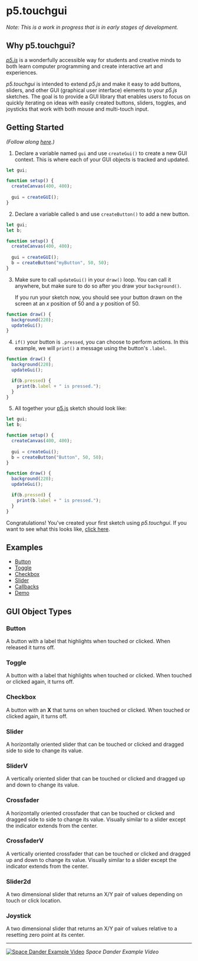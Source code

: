 
# p5.touchgui

*Note: This is a work in progress that is in early stages of development.*

## Why p5.touchgui?

[*p5.js*](https://p5js.org) is a wonderfully accessible way for students and creative minds to both learn computer programming and create interactive art and experiences. 

*p5.touchgui* is intended to extend *p5.js* and make it easy to add buttons, sliders, and other GUI (graphical user interface) elements to your *p5.js* sketches.  The goal is to provide a GUI library that enables users to focus on quickly iterating on ideas with easily created buttons, sliders, toggles, and joysticks that work with both mouse and multi-touch input. 


## Getting Started

*(Follow along [here](https://editor.p5js.org/L05/sketches/YjR7CxKg-).)*

1. Declare a variable named `gui` and use `createGui()` to create a new GUI context. This is where each of your GUI objects is tracked and updated.
```javascript
let gui;

function setup() {
  createCanvas(400, 400);
  
  gui = createGUI();
}
```

2. Declare a variable called `b` and use `createButton()` to add a new button.
```javascript
let gui;
let b;

function setup() {
  createCanvas(400, 400);
  
  gui = createGUI();
  b = createButton("myButton", 50, 50);
}
```
3. Make sure to call `updateGui()` in your `draw()` loop. You can call it anywhere, but make sure to do so after you draw your `background()`. 

	If you run your sketch now, you should see your button drawn on the screen at an *x* position of 50 and a *y* position of 50.
```javascript
function draw() {
  background(220);
  updateGui();
}
```
4. `if()` your button is `.pressed`, you can choose to perform actions. In this example, we will `print()` a message using the button's `.label`.
```javascript
function draw() {
  background(220);
  updateGui();

  if(b.pressed) {
    print(b.label + " is pressed.");
  }
}
```
5. All together your [p5.js](https://p5js.org) sketch should look like:
```javascript
let gui;
let b;

function setup() {
  createCanvas(400, 400);
  
  gui = createGui();
  b = createButton("Button", 50, 50);
}

function draw() {
  background(220);
  updateGui();

  if(b.pressed) {
    print(b.label + " is pressed.");
  }
}
```
Congratulations! You've created your first sketch using *p5.touchgui*. If you want to see what this looks like, [click here](https://editor.p5js.org/L05/sketches/YjR7CxKg-).

## Examples

* [Button](https://editor.p5js.org/L05/sketches/6ETiBjotm)
* [Toggle](https://editor.p5js.org/L05/sketches/WUVbr_uqV)
* [Checkbox](https://editor.p5js.org/L05/sketches/Kn1ecx6wv)
* [Slider](https://editor.p5js.org/L05/sketches/urlZ9XCsZ)
* [Callbacks](https://editor.p5js.org/L05/sketches/UZ7xM-RoS)
* [Demo](https://editor.p5js.org/L05/sketches/LWfA8lGwe)

## GUI Object Types

### Button
A button with a label that highlights when touched or clicked. When released it turns off.  

### Toggle
A button with a label that highlights when touched or clicked. When touched or clicked again, it turns off.

### Checkbox
A button with an **X** that turns on when touched or clicked. When touched or clicked again, it turns off.  

### Slider
A horizontally oriented slider that can be touched or clicked and dragged side to side to change its value. 

### SliderV
A vertically oriented slider that can be touched or clicked and dragged up and down to change its value.

### Crossfader
A horizontally oriented crossfader that can be touched or clicked and dragged side to side to change its value. Visually similar to a slider except the indicator extends from the center.

### CrossfaderV
A vertically oriented crossfader that can be touched or clicked and dragged up and down to change its value. Visually similar to a slider except the indicator extends from the center.

### Slider2d
A two dimensional slider that returns an X/Y pair of values depending on touch or click location.

### Joystick
A two dimensional slider that returns an X/Y pair of values relative to a resetting zero point at its center.

____

[![Space Dander Example Video](https://i.vimeocdn.com/video/706438411.webp?mw=1100&mh=619&q=70)](https://vimeo.com/274410221)
*Space Dander Example Video*
